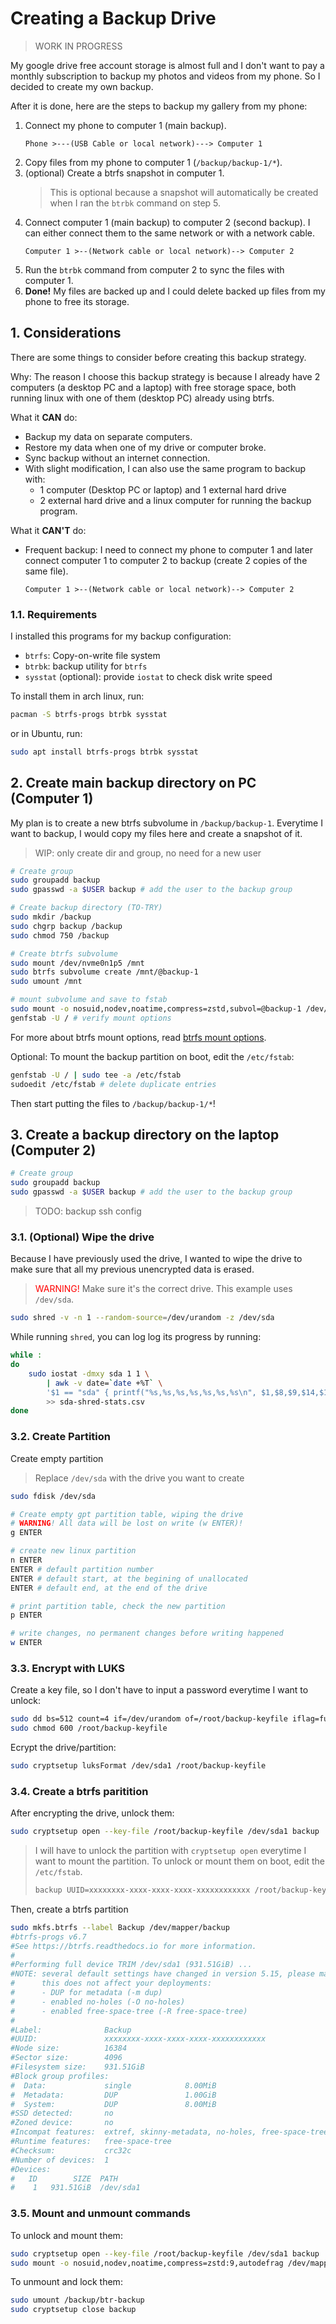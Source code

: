 # Creating a Backup Drive

> WORK IN PROGRESS

My google drive free account storage is almost full and I don't want to pay a monthly subscription to backup my photos and videos from my phone.
So I decided to create my own backup.

After it is done, here are the steps to backup my gallery from my phone:

1. Connect my phone to computer 1 (main backup).
   ```text
   Phone >---(USB Cable or local network)---> Computer 1
   ```
2. Copy files from my phone to computer 1 (`/backup/backup-1/*`).
3. (optional) Create a btrfs snapshot in computer 1.
   > This is optional because a snapshot will automatically be created when I ran the `btrbk` command on step 5.
4. Connect computer 1 (main backup) to computer 2 (second backup).
   I can either connect them to the same network or with a network cable.
   ```text
   Computer 1 >--(Network cable or local network)--> Computer 2
   ```
5. Run the `btrbk` command from computer 2 to sync the files with computer 1.
6. **Done!** My files are backed up and I could delete backed up files from my phone to free its storage.

## 1. Considerations

There are some things to consider before creating this backup strategy.

Why:
The reason I choose this backup strategy is because I already have 2 computers (a desktop PC and a laptop) with free storage space, both running linux with one of them (desktop PC) already using btrfs.

What it **CAN** do:

- Backup my data on separate computers.
- Restore my data when one of my drive or computer broke.
- Sync backup without an internet connection.
- With slight modification, I can also use the same program to backup with:
  - 1 computer (Desktop PC or laptop) and 1 external hard drive
  - 2 external hard drive and a linux computer for running the backup program.

What it **CAN'T** do:

- Frequent backup:
  I need to connect my phone to computer 1 and later connect computer 1 to computer 2 to backup (create 2 copies of the same file).

  ```
  Computer 1 >--(Network cable or local network)--> Computer 2
  ```

### 1.1. Requirements

I installed this programs for my backup configuration:

- `btrfs`: Copy-on-write file system
- `btrbk`: backup utility for `btrfs`
- `sysstat` (optional): provide `iostat` to check disk write speed

To install them in arch linux, run:

```sh
pacman -S btrfs-progs btrbk sysstat
```

or in Ubuntu, run:

```sh
sudo apt install btrfs-progs btrbk sysstat
```

## 2. Create main backup directory on PC (Computer 1)

My plan is to create a new btrfs subvolume in `/backup/backup-1`. Everytime I want to backup, I would copy my files here and create a snapshot of it.

> WIP: only create dir and group, no need for a new user

```sh
# Create group
sudo groupadd backup
sudo gpasswd -a $USER backup # add the user to the backup group

# Create backup directory (TO-TRY)
sudo mkdir /backup
sudo chgrp backup /backup
sudo chmod 750 /backup

# Create btrfs subvolume
sudo mount /dev/nvme0n1p5 /mnt
sudo btrfs subvolume create /mnt/@backup-1
sudo umount /mnt

# mount subvolume and save to fstab
sudo mount -o nosuid,nodev,noatime,compress=zstd,subvol=@backup-1 /dev/nvme0n1p5 /backup/backup-1
genfstab -U / # verify mount options
```

For more about btrfs mount options, read [btrfs mount options](https://btrfs.readthedocs.io/en/latest/ch-mount-options.html).

Optional: To mount the backup partition on boot, edit the `/etc/fstab`:

```sh
genfstab -U / | sudo tee -a /etc/fstab
sudoedit /etc/fstab # delete duplicate entries
```

Then start putting the files to `/backup/backup-1/*`!

## 3. Create a backup directory on the laptop (Computer 2)

```sh
# Create group
sudo groupadd backup
sudo gpasswd -a $USER backup # add the user to the backup group
```

> TODO: backup ssh config

### 3.1. (Optional) Wipe the drive

Because I have previously used the drive, I wanted to wipe the drive to make sure that all my previous unencrypted data is erased.

> <span style="color: red">WARNING!</span> Make sure it's the correct drive. This example uses `/dev/sda`.

```sh
sudo shred -v -n 1 --random-source=/dev/urandom -z /dev/sda
```

While running `shred`, you can log log its progress by running:

```sh
while :
do
    sudo iostat -dmxy sda 1 1 \
        | awk -v date=`date +%T` \
        '$1 == "sda" { printf("%s,%s,%s,%s,%s,%s,%s\n", $1,$8,$9,$14,$15,$23,date) }' \
        >> sda-shred-stats.csv
done
```

### 3.2. Create Partition

Create empty partition

> Replace `/dev/sda` with the drive you want to create

```sh
sudo fdisk /dev/sda

# Create empty gpt partition table, wiping the drive
# WARNING! All data will be lost on write (w ENTER)!
g ENTER

# create new linux partition
n ENTER
ENTER # default partition number
ENTER # default start, at the begining of unallocated
ENTER # default end, at the end of the drive

# print partition table, check the new partition
p ENTER

# write changes, no permanent changes before writing happened
w ENTER
```

### 3.3. Encrypt with LUKS

Create a key file, so I don't have to input a password everytime I want to unlock:

```sh
sudo dd bs=512 count=4 if=/dev/urandom of=/root/backup-keyfile iflag=fullblock
sudo chmod 600 /root/backup-keyfile
```

Ecrypt the drive/partition:

```sh
sudo cryptsetup luksFormat /dev/sda1 /root/backup-keyfile
```

### 3.4. Create a btrfs paritition

After encrypting the drive, unlock them:

```sh
sudo cryptsetup open --key-file /root/backup-keyfile /dev/sda1 backup
```

> I will have to unlock the partition with `cryptsetup open` everytime I want to mount the partition.
> To unlock or mount them on boot, edit the `/etc/fstab`.
>
> ```sh
> backup UUID=xxxxxxxx-xxxx-xxxx-xxxx-xxxxxxxxxxxx /root/backup-keyfile luks,noearly
> ```

Then, create a btrfs partition

```sh
sudo mkfs.btrfs --label Backup /dev/mapper/backup
#btrfs-progs v6.7
#See https://btrfs.readthedocs.io for more information.
#
#Performing full device TRIM /dev/sda1 (931.51GiB) ...
#NOTE: several default settings have changed in version 5.15, please make sure
#      this does not affect your deployments:
#      - DUP for metadata (-m dup)
#      - enabled no-holes (-O no-holes)
#      - enabled free-space-tree (-R free-space-tree)
#
#Label:              Backup
#UUID:               xxxxxxxx-xxxx-xxxx-xxxx-xxxxxxxxxxxx
#Node size:          16384
#Sector size:        4096
#Filesystem size:    931.51GiB
#Block group profiles:
#  Data:             single            8.00MiB
#  Metadata:         DUP               1.00GiB
#  System:           DUP               8.00MiB
#SSD detected:       no
#Zoned device:       no
#Incompat features:  extref, skinny-metadata, no-holes, free-space-tree
#Runtime features:   free-space-tree
#Checksum:           crc32c
#Number of devices:  1
#Devices:
#   ID        SIZE  PATH
#    1   931.51GiB  /dev/sda1
```

### 3.5. Mount and unmount commands

To unlock and mount them:

```sh
sudo cryptsetup open --key-file /root/backup-keyfile /dev/sda1 backup
sudo mount -o nosuid,nodev,noatime,compress=zstd:9,autodefrag /dev/mapper/backup /backup/btr-backup
```

To unmount and lock them:

```sh
sudo umount /backup/btr-backup
sudo cryptsetup close backup
```
